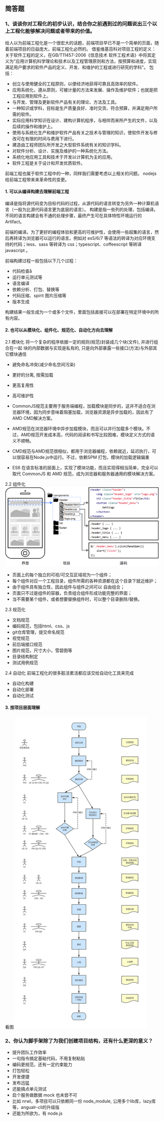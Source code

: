 
## 简答题
### 1、谈谈你对工程化的初步认识，结合你之前遇到过的问题说出三个以上工程化能够解决问题或者带来的价值。
给人以为前端工程化是一个很宏大的话题，前端项目早已不是一个简单的页面，随着前端项目的日益庞大，前端工程化必然的。
借鉴维基百科对项目工程的定义：
关于软件工程的定义，在GB/T11457-2006《信息技术 软件工程术语》中将其定义为"应用计算机科学理论和技术以及工程管理原则和方法，按预算和进度，实现满足用户要求的软件产品的定义、开发、和维护的工程或进行研究的学科"。
包括：
- 创立与使用健全的工程原则，以便经济地获得可靠且高效率的软件。
- 应用系统化，遵从原则，可被计量的方法来发展、操作及维护软件；也就是把工程应用到软件上。
- 与开发、管理及更新软件产品有关的理论、方法及工具。
- 一种知识或学科，目标是生产质量良好、准时交货、符合预算，并满足用户所需的软件。
- 实际应用科学知识在设计、建构计算机程序，与相伴而来所产生的文件，以及后续的操作和维护上。
- 使用与系统化生产和维护软件产品有关之技术与管理的知识，使软件开发与修改可在有限的时间与费用下进行。
- 建造由工程师团队所开发之大型软件系统有关的知识学科。
- 对软件分析、设计、实施及维护的一种系统化方法。
- 系统化地应用工具和技术于开发以计算机为主的应用。
- 软件工程是关于设计和开发优质软件。

前端工程也属于软件工程中的一种，同样我们需要考虑以上相关的问题。
nodejs给前端工程带来来革命性的变更。
#### 1. 可以从编译构建去理解前端工程
编译是指将源代码变为目标代码的过程，从源代码的语言转变为另外一种计算机语言（一般为比源代码语言更为底层的语言）。
构建是指一些列的处理，包括编译。不同的语言构建会有不通的处理步骤，最终产生可在具体特性环境运行的Artifact。

前端的编译。为了更好的编程体验和更高的可维护性，会使用一些超集的语言，然后再转译为浏览器可以运行的语言。例如对 es5/6/7 等语法的转译为对应环境支持的代码；less、sass 等转译为 css；typescript、coffeescript 等转译 javascript 。

前端构建过程一般包括以下几个过程：

- 代码检查å
- 运行单元测试等
- 语言编译
- 依赖分析、打包、替换等
- 代码压缩、spirit 图片压缩等
- 版本生成

构建结果一般生成为一个或多个文件，里面包括直接可以在部署在特定环境中的所有内容。

#### 2. 也可以从模块化、组件化、规范化、自动化方向去理解
2.1 模块化
将一个复杂的程序依据一定的规则(规范)封装成几个块(文件), 并进行组合在一起
块的内部数据与实现是私有的, 只是向外部暴露一些接口(方法)与外部其它模块通信
- 避免命名冲突(减少命名空间污染)
- 更好的分离, 按需加载
- 更高复用性
- 高可维护性

- CommonJS规范主要用于服务端编程，加载模块是同步的，这并不适合在浏览器环境，因为同步意味着阻塞加载，浏览器资源是异步加载的，因此有了AMD CMD解决方案。
- AMD规范在浏览器环境中异步加载模块，而且可以并行加载多个模块。不过，AMD规范开发成本高，代码的阅读和书写比较困难，模块定义方式的语义不顺畅。
- CMD规范与AMD规范很相似，都用于浏览器编程，依赖就近，延迟执行，可以很容易在Node.js中运行。不过，依赖SPM 打包，模块的加载逻辑偏重
- ES6 在语言标准的层面上，实现了模块功能，而且实现得相当简单，完全可以取代 CommonJS 和 AMD 规范，成为浏览器和服务器通用的模块解决方案。

2.2 组件化
![avatar](./images/1.png)
- 页面上的每个独立的可视/可交互区域视为一个组件；
- 每个组件对应一个工程目录，组件所需的各种资源都在这个目录下就近维护；
- 由于组件具有独立性，因此组件与组件之间可以 自由组合；
- 页面只不过是组件的容器，负责组合组件形成功能完整的界面；
- 当不需要某个组件，或者想要替换组件时，可以整个目录删除/替换。

2.3 规范化
- 文档规范
- 编码规范，包括html、css、js
- git仓库管理，提交命名规范
- 视觉规范
- 前后端接口规范
- 图片规范，尺寸大小，雪碧图等
- 目录结构制定
- 测试用例规范

2.4 自动化
前端工程化的很多脏活累活都应该交给自动化工具来完成
- 自动化构建
- 自动化部署
- 自动化测试

#### 3. 按项目层面理解
看图
![avatar](./images/2.jpg)

### 2、你认为脚手架除了为我们创建项目结构，还有什么更深的意义？
- 提升团队工作效率
- 一句指令搞定基础代码，不用复制粘贴
- 编码更规范，还有一定约束能力
- 打包轻松
- 开发便捷
- 发布迅猛
- 还能搞点单元测试
- 启个服务做数据 mock 也未尝不可
- 比如 nrwl，多项目可以只依赖同一份 node_module, 公用多个lib库，lazy库等，angualr-cli的升级版 
- 还能为所欲为，有 node.js

